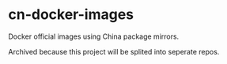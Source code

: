 # cn-docker-images
Docker official images using China package mirrors.

Archived because this project will be splited into seperate repos.
